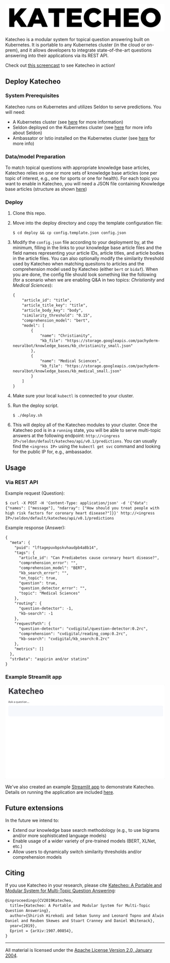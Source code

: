 ![alt text](logo.png)

Katecheo is a modular system for topical question answering built on Kubernetes. It is portable to any Kubernetes cluster (in the cloud or on-prem), and it allows developers to integrate state-of-the-art questions answering into their applications via its REST API.  

Check out [this screencast](https://youtu.be/g51t6eRX2Y8) to see Katecheo in action!

## Deploy Katecheo

### System Prerequisites

Katecheo runs on Kubernetes and utilizes Seldon to serve predictions. You will need:

- A Kubernetes cluster (see [here](https://kubernetes.io/docs/home/) for more information)
- Seldon deployed on the Kubernetes cluster (see [here](https://docs.seldon.io/projects/seldon-core/en/latest/workflow/install.html) for more info about Seldon)
- Ambassator or Istio installed on the Kubernetes cluster (see [here](https://docs.seldon.io/projects/seldon-core/en/latest/workflow/install.html#install-an-ingress-gateway) for more info)

### Data/model Preparation

To match topical questions with appropriate knowledge base articles, Katecheo relies on one or more sets of knowledge base articles (one per topic of interest, e.g., one for sports or one for health). For each topic you want to enable in Katecheo, you will need a JSON file containing Knowledge base articles (structure as shown [here](https://storage.googleapis.com/pachyderm-neuralbot/knowledge_bases/kb_medical_small.json))

### Deploy

1. Clone this repo.

2. Move into the deploy directory and copy the template configuration file:

    ```
    $ cd deploy && cp config.template.json config.json
    ```

3. Modify the `config.json` file according to your deployment by, at the minimum, filling in the links to your knowledge base article files and the field names representing your article IDs, article titles, and article bodies in the article files. You can also optionally modify the similarity threshold used by Katecheo when matching quesitons to articles and the comprehension model used by Katecheo (either `bert` or `bidaf`). When you are done, the config file should look something like the following (for a scenario when we are enabling Q&A in two topics: _Christianity_ and _Medical Sciences_):

    ```
    {
        "article_id": "title",
        "article_title_key": "title",
        "article_body_key": "body",
        "similarity_threshold": "0.15",
        "comprehension_model": "bert",
        "model": [
            {
                "name": "Christianity",
                "kb_file": "https://storage.googleapis.com/pachyderm-neuralbot/knowledge_bases/kb_christianity_small.json"
            },
            {
                "name": "Medical Sciences",
                "kb_file": "https://storage.googleapis.com/pachyderm-neuralbot/knowledge_bases/kb_medical_small.json"
            }
        ]
    }
    ```

4. Make sure your local `kubectl` is connected to your cluster.

5. Run the deploy script.

    ```
    $ ./deploy.sh
    ```
    
6. This will deploy all of the Katecheo modules to your cluster. Once the Katecheo pod is in a `running` state, you will be able to serve multi-topic answers at the following endpoint: `http://<ingress IP>/seldon/default/katecheo/api/v0.1/predictions`. You can usually find the `<ingress IP>` using the `kubectl get svc` command and looking for the public IP for, e.g., ambassador. 

## Usage

### Via REST API 

Example request (Question):

```
$ curl -X POST -H 'Content-Type: application/json' -d '{"data": {"names": ["message"], "ndarray": ["How should you treat people with high risk factors for coronary heart disease?"]}}' http://<ingress IP>/seldon/default/katecheo/api/v0.1/predictions
```

Example response (Answer):

```
{
  "meta": {
    "puid": "lftagepuvbpskvhaudpb4a8b14",
    "tags": {
      "article_id": "Can Prediabetes cause coronary heart disease?",
      "comprehension_error": "",
      "comprehension_model": "BERT",
      "kb_search_error": "",
      "on_topic": true,
      "question": true,
      "question_detector_error": "",
      "topic": "Medical Sciences"
    },
    "routing": {
      "question-detector": -1,
      "kb-search": -1
    },
    "requestPath": {
      "question-detector": "cvdigital/question-detector:0.2rc",
      "comprehension": "cvdigital/reading_comp:0.2rc",
      "kb-search": "cvdigital/kb_search:0.2rc"
    },
    "metrics": []
  },
  "strData": "aspirin and/or statins"
}
```

### Example Streamlit app

![katecheo](katecheo.gif)

We've also created an example [Streamlit app](https://www.streamlit.io/) to demonstrate Katecheo. Details on running the application are included [here](demo).

## Future extensions

In the future we intend to:

- Extend our knowledge base search methodology (e.g., to use bigrams and/or more sophisticated language models)
- Enable usage of a wider variety of pre-trained models (BERT, XLNet, etc.)
- Allow users to dynamically switch similarity thresholds and/or comprehension models

## Citing

If you use Katecheo in your research, please cite [Katecheo: A Portable and Modular System for Multi-Topic Question
Answering](https://arxiv.org/abs/1907.00854):

```
@inproceedings{CV2019Katecheo,
  title={Katecheo: A Portable and Modular System for Multi-Topic Question Answering},
  author={Shirish Hirekodi and Seban Sunny and Leonard Topno and Alwin Daniel and Reuben Skewes and Stuart Cranney and Daniel Whitenack},
  year={2019},
  Eprint = {arXiv:1907.00854},
}
```

___
All material is licensed under the [Apache License Version 2.0, January 2004](http://www.apache.org/licenses/LICENSE-2.0).
